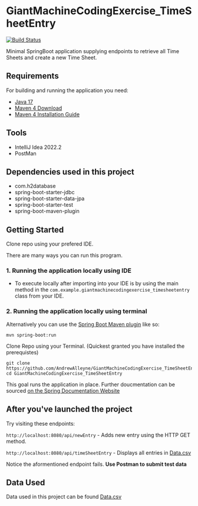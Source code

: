 # GiantMachineCodingExercise_TimeSheetEntry

[![Build Status](https://app.travis-ci.com/AndrewAlleyne/GiantMachineCodingExercise_TimeSheetEntry.svg?branch=master)](https://app.travis-ci.com/AndrewAlleyne/GiantMachineCodingExercise_TimeSheetEntry)

Minimal SpringBoot application supplying endpoints to retrieve all Time Sheets and create a new Time Sheet.

## Requirements

For building and running the application you need:

- [Java 17](https://openjdk.org/projects/jdk/17/#:~:text=JDK%2017%20is%20the%20open-source%20reference%20implementation%20of,Oracle%3B%20binaries%20from%20other%20vendors%20will%20follow%20shortly.)
- [Maven 4 Download](https://maven.apache.org/download.cgi)
- [Maven 4 Installation Guide](https://maven.apache.org/install.html)

## Tools

- IntelliJ Idea 2022.2
- PostMan

## Dependencies used in this project

- com.h2database
- spring-boot-starter-jdbc
- spring-boot-starter-data-jpa
- spring-boot-starter-test
- spring-boot-maven-plugin

## Getting Started

Clone repo using your prefered IDE.

There are many ways you can run this program.

### 1. Running the application locally using IDE

- To execute locally after importing into your IDE is by using the main method in the `com.example.giantmachinecodingexercise_timesheetentry` class from your IDE.

### 2. Running the application locally using terminal

Alternatively you can use the [Spring Boot Maven plugin](https://docs.spring.io/spring-boot/docs/current/reference/html/build-tool-plugins-maven-plugin.html) like so:

```
mvn spring-boot:run
```

Clone Repo using your Terminal. (Quickest granted you have installed the prerequistes)

```
git clone https://github.com/AndrewAlleyne/GiantMachineCodingExercise_TimeSheetEntry.git
cd GiantMachineCodingExercise_TimeSheetEntry
```

This goal runs the application in place. Further doucmentation can be sourced [on the Spring Documentation Website](https://docs.spring.io/spring-boot/docs/3.1.x-SNAPSHOT/maven-plugin/reference/pdf/spring-boot-maven-plugin-reference.pdf)

## After you've launched the project

Try visiting these endpoints:

`http://localhost:8080/api/newEntry` - Adds new entry using the HTTP GET method.

`http://localhost:8080/api/timeSheetEntry` - Displays all entries in [Data.csv](https://github.com/AndrewAlleyne/GiantMachineCodingExercise_TimeSheetEntry/blob/master/src/main/resources/file.csv)

Notice the aformentioned endpoint fails. **Use Postman to submit test data**

## Data Used

Data used in this project can be found [Data.csv](https://github.com/AndrewAlleyne/GiantMachineCodingExercise_TimeSheetEntry/blob/master/src/main/resources/file.csv)
